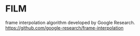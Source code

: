 # FILM
frame interpolation algorithm developed by Google Research. https://github.com/google-research/frame-interpolation
